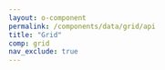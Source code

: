 ```yaml
---
layout: o-component
permalink: /components/data/grid/api
title: "Grid"
comp: grid
nav_exclude: true
---
```

